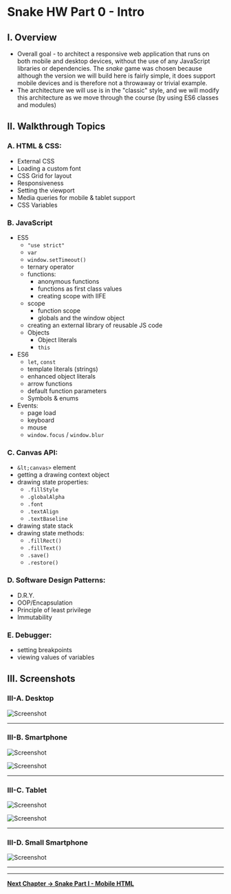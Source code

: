 # Snake HW Part 0 - Intro

## I. Overview

- Overall goal - to architect a responsive web application that runs on both mobile and desktop devices, without the use of any JavaScript libraries or dependencies. The *snake* game was chosen because although the version we will build here is fairly simple, it does support mobile devices and is therefore not a throwaway or trivial example.
- The architecture we will use is in the "classic" style, and we will modify this architecture as we move through the course (by using ES6 classes and modules)

## II. Walkthrough Topics

### A. HTML & CSS:
- External CSS
- Loading a custom font
- CSS Grid for layout
- Responsiveness
- Setting the viewport
- Media queries for mobile & tablet support
- CSS Variables


### B. JavaScript
- ES5
    - `"use strict"`
    - `var`
    - `window.setTimeout()`
    - ternary operator
    - functions:
        - anonymous functions
        - functions as first class values
        - creating scope with IIFE
    - scope
        - function scope
        - globals and the window object
    - creating an external library of reusable JS code
    - Objects
        - Object literals
        - `this`
- ES6
    - `let`, `const`
    - template literals (strings)
    - enhanced object literals
    - arrow functions
    - default function parameters
    - Symbols & enums
- Events:
    - page load
    - keyboard
    - mouse
    - `window.focus` / `window.blur`

### C. Canvas API:
- `&lt;canvas>` element
- getting a drawing context object
- drawing state properties:
    - `.fillStyle`
    - `.globalAlpha`
    - `.font`
    - `.textAlign`
    - `.textBaseline`
- drawing state stack
- drawing state methods:
    - `.fillRect()`
    - `.fillText()`
    - `.save()`
    - `.restore()`

### D. Software Design Patterns:
- D.R.Y.
- OOP/Encapsulation
- Principle of least privilege
- Immutability

### E. Debugger:
- setting breakpoints
- viewing values of variables

## III. Screenshots

### III-A. Desktop
![Screenshot](./_images/HW-snake-1.jpg)

<hr>

### III-B. Smartphone
![Screenshot](./_images/HW-snake-2.jpg)

![Screenshot](./_images/HW-snake-3.jpg)

<hr>

### III-C. Tablet
![Screenshot](./_images/HW-snake-4.jpg)

![Screenshot](./_images/HW-snake-5.jpg)

<hr>

### III-D. Small Smartphone
![Screenshot](./_images/HW-snake-6.jpg)

<hr><hr>

**[Next Chapter -> Snake Part I - Mobile HTML](HW-snake-1.md)**

